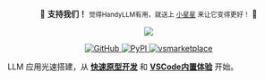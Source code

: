 <style>
.md-content .md-typeset h1 { display: none; }
</style>

<div align="middle">
  <p>
    🌟 <b>支持我们！</b> <small>觉得HandyLLM有用，就送上 <a href="https://github.com/atomiechen/HandyLLM">小星星</a> 来让它变得更好！</small> 🌟
  </p>
  <img src="https://raw.githubusercontent.com/atomiechen/HandyLLM/main/assets/banner.svg" />
</div>

<p align="center">
  <a href="https://github.com/atomiechen/HandyLLM" target="_blank">
      <img src="https://img.shields.io/badge/github-HandyLLM-blue?logo=github" alt="GitHub">
  </a>
  <a href="https://pypi.org/project/HandyLLM/" target="_blank">
      <img src="https://img.shields.io/pypi/v/HandyLLM?logo=pypi&logoColor=white" alt="PyPI">
  </a>
  <a href="https://marketplace.visualstudio.com/items?itemName=atomiechen.handyllm" target="_blank">
      <img src="https://vsmarketplacebadges.dev/version-short/atomiechen.handyllm.svg" alt="vsmarketplace">
  </a>
</p>

LLM 应用光速搭建，从 [**快速原型开发**](https://pypi.org/project/HandyLLM/) 和 [**VSCode内置体验**](https://marketplace.visualstudio.com/items?itemName=atomiechen.handyllm) 开始。
